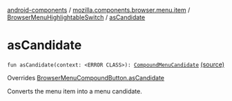 [android-components](../../index.md) / [mozilla.components.browser.menu.item](../index.md) / [BrowserMenuHighlightableSwitch](index.md) / [asCandidate](./as-candidate.md)

# asCandidate

`fun asCandidate(context: <ERROR CLASS>): `[`CompoundMenuCandidate`](../../mozilla.components.concept.menu.candidate/-compound-menu-candidate/index.md) [(source)](https://github.com/mozilla-mobile/android-components/blob/master/components/browser/menu/src/main/java/mozilla/components/browser/menu/item/BrowserMenuHighlightableSwitch.kt#L81)

Overrides [BrowserMenuCompoundButton.asCandidate](../-browser-menu-compound-button/as-candidate.md)

Converts the menu item into a menu candidate.

